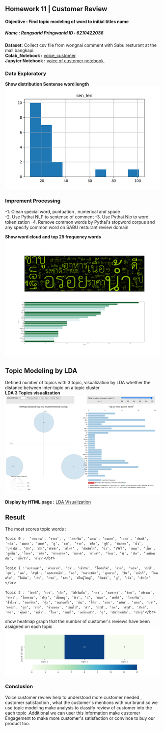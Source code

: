
## Homework 11 | Customer Review 
#### Objective : Find topic modeling of word to initial titles name 
##### Name : Rangsarid Pringwanid ID :  6210422038
**Dataset:** Collect csv file from wongnai comment with Sabu resturant at the mall bangkapi </br>
**Colab_Notebook :** [voice_customer](https://colab.research.google.com/drive/11io0nwDOKAC0pCZlzovQwYvG83_2pH6A#scrollTo=h7l0BcISJnvz). </br>
**Jupyter Notebook :** [voice of customer notebook](Week11_Voice_Customer.ipynb).

### Data Exploratory 
**Show distribution Sentense word length** </br>
![snapshoot](Hw11/word_distri.png)

### Imprement Processing
-1. Clean special word, puntuation , numerical and space  
-2. Use Pythai NLP to sentense of comment 
-3. Use Pythai Nlp to word tokenization 
-4. Remove common words by Pythai's stopword corpus  and any specify  common word on SABU resturant review  domain 

**Show word cloud and top 25 frequency words** </br>
 ![snapshoot](Hw11/word_tk_fre.png)

 ## Topic Modeling by LDA
Defined number of topics with 3 topic, visualization by LDA whether the distance between inter-topic on a topic cluster </br>
**LDA 3 Topics visualization**</br>
![snapshoot](Hw11/LDA_2.png)

**Display by HTML page :** [LDA Visualization](Hw11/lda.html)  



## Result 
The most scores topic words :  </br>
    
    Topic 0 :  'ทดแทน', 'ราคา', , 'ไอศกรีม', 'ตอน', 'ลงเอย', 'เดอะ', 'ปรกติ', 'หน้า', 'มมาก', 'เบอร์', 'ดู', 'ชม', 'จ่าย', 'เด็ก', 'ซูชิ', 'วันก่อน', 'นั่ง', 'บุฟเฟ่ต์', 'ตัก', 'ผัก','พิซซ่า', 'สไลด์' , 'ตัดสินใจ', 'น้ำ', 'VAT', 'ขนม', 'เนื้อ', 'ลูกชิ้น', 'โอเค', 'เดิน', 'อาหารสด', 'แกงค์', 'อาหาร', 'ร้อน', 'นิ', 'นัด', 'เหมือนกับ', 'เนื้อวัว', 'สาขา'</br>
    
    Topic 1 :'ละลานตา', 'ค่ายมวย', 'ฮ่า', 'เข้ากัน', 'ไอศกรีม', 'งวด', 'ทอน', 'กะปิ', 'ลุย', 'ลด', 'สรุป', 'ออสเตรเลีย', 'คอ', 'หลายชนิด', 'ถูกหวย', 'ชิ้น', 'แล้วก็', 'ไอศครีม', 'ไอติม', 'ผัก', 'กรอ', 'ชอบ', 'เป็นผู้ใหญ่', 'พิซซ่า', 'บู', 'เด้ง', 'เช็คบิล' </br>
    
    Topic 2 : 'โชคดี', 'เบา', 'เลิก', 'โปรโมชั่น', 'จอง', 'สมราคา', 'ร้อย', 'บริเวณ', 'ราคา', 'โดยรวม', 'ปรุง', 'เนื้อหมู', 'นิว', 'ว', 'แมค', 'พอได้', 'ไอศกรีม', 'ชั่วโมง', 'ออกร้าน', 'คุ้ม', 'หลายครั้ง', 'ข้น', 'โต๊ะ', 'สวย', 'หยิบ', 'ทอด', 'บรา', 'เดอะ', 'สุก', 'เรย', 'ข้างนอก', 'เกินไป', 'ดำ', 'กะปิ', 'ลด', 'สรุป', 'มันดี', 'คอ', 'คุ้มค่า', 'หน้า', 'โหด', 'กินที่', 'เคลื่อนตัว', 'ดู', 'บัตรสมาชิก', 'ประตู'</br> 
show heatmap graph that the number of customer's reviews have been assigned on each topic 
 ![snapshoot](Hw11/heatmap_final.png)

### Conclusion 
Voice customer review help to understood more customer needed , customer satisfaction , what the customer's mentions with our brand so we use topic modeling make analysis to classify review of customer into the each topic .Additional we can user this information make customer Engagement 
to make more customer's satisfaction or convince to buy our product too.




